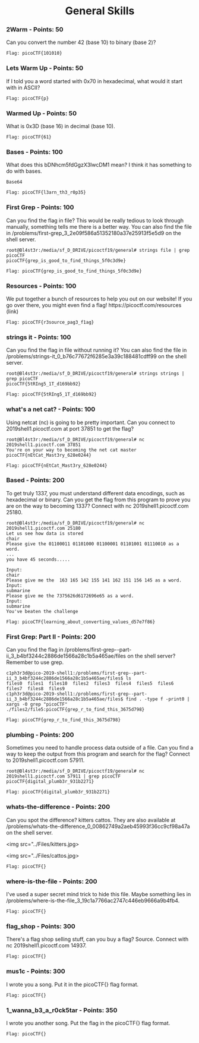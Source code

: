 <h1 align="center">General Skills</h1>


<h3>2Warm - Points: 50</h3>
Can you convert the number 42 (base 10) to binary (base 2)?

``` shell
Flag: picoCTF{101010}
```

<h3>Lets Warm Up - Points: 50</h3>
If I told you a word started with 0x70 in hexadecimal, what would it start with in ASCII? 

``` shell
Flag: picoCTF{p}
```

<h3>Warmed Up - Points: 50</h3>
What is 0x3D (base 16) in decimal (base 10). 

``` shell
Flag: picoCTF{61}
```

<h3>Bases - Points: 100</h3>
What does this bDNhcm5fdGgzX3IwcDM1 mean? I think it has something to do with bases.

``` shell
Base64

Flag: picoCTF{l3arn_th3_r0p35}
```

<h3>First Grep - Points: 100</h3>
Can you find the flag in file? This would be really tedious to look through manually, something tells me there is a better way. You can also find the file in /problems/first-grep_3_2e09f586a51352180a37e25913f5e5d9 on the shell server.

``` shell
root@Bl4st3r:/media/sf_D_DRIVE/picoctf19/general# strings file | grep picoCTF
picoCTF{grep_is_good_to_find_things_5f0c3d9e}

Flag: picoCTF{grep_is_good_to_find_things_5f0c3d9e}
```

<h3>Resources - Points: 100</h3>
We put together a bunch of resources to help you out on our website! If you go over there, you might even find a flag! https://picoctf.com/resources (link)

``` shell
Flag: picoCTF{r3source_pag3_f1ag}
```

<h3>strings it - Points: 100</h3>
Can you find the flag in file without running it? You can also find the file in /problems/strings-it_0_b76c77672f6285e3a39c188481cdff99 on the shell server.

``` shell
root@Bl4st3r:/media/sf_D_DRIVE/picoctf19/general# strings strings | grep picoCTF
picoCTF{5tRIng5_1T_d169bb92}

Flag: picoCTF{5tRIng5_1T_d169bb92}
```

<h3>what's a net cat? - Points: 100</h3>
Using netcat (nc) is going to be pretty important. Can you connect to 2019shell1.picoctf.com at port 37851 to get the flag?

``` shell
root@Bl4st3r:/media/sf_D_DRIVE/picoctf19/general# nc 2019shell1.picoctf.com 37851
You're on your way to becoming the net cat master
picoCTF{nEtCat_Mast3ry_628e0244}

Flag: picoCTF{nEtCat_Mast3ry_628e0244}
```

<h3>Based - Points: 200</h3>
To get truly 1337, you must understand different data encodings, such as hexadecimal or binary. Can you get the flag from this program to prove you are on the way to becoming 1337? Connect with nc 2019shell1.picoctf.com 25180.

``` shell
root@Bl4st3r:/media/sf_D_DRIVE/picoctf19/general# nc 2019shell1.picoctf.com 25180
Let us see how data is stored
chair
Please give the 01100011 01101000 01100001 01101001 01110010 as a word.
...
you have 45 seconds.....

Input:
chair
Please give me the  163 165 142 155 141 162 151 156 145 as a word.
Input:
submarine
Please give me the 7375626d6172696e65 as a word.
Input:
submarine
You've beaten the challenge

Flag: picoCTF{learning_about_converting_values_d57e7f86}
```

<h3>First Grep: Part II - Points: 200</h3>
Can you find the flag in /problems/first-grep--part-ii_3_b4bf3244c2886de1566a28c1b5a465ae/files on the shell server? Remember to use grep.

``` shell
c1ph3r3d@pico-2019-shell1:/problems/first-grep--part-ii_3_b4bf3244c2886de1566a28c1b5a465ae/files$ ls
files0  files1  files10  files2  files3  files4  files5  files6  files7  files8  files9
c1ph3r3d@pico-2019-shell1:/problems/first-grep--part-ii_3_b4bf3244c2886de1566a28c1b5a465ae/files$ find . -type f -print0 | xargs -0 grep "picoCTF"
./files2/file5:picoCTF{grep_r_to_find_this_3675d798}

Flag: picoCTF{grep_r_to_find_this_3675d798}
```

<h3>plumbing - Points: 200</h3>
Sometimes you need to handle process data outside of a file. Can you find a way to keep the output from this program and search for the flag? Connect to 2019shell1.picoctf.com 57911.

``` shell
root@Bl4st3r:/media/sf_D_DRIVE/picoctf19/general# nc 2019shell1.picoctf.com 57911 | grep picoCTF
picoCTF{digital_plumb3r_931b2271}

Flag: picoCTF{digital_plumb3r_931b2271}
```

<h3>whats-the-difference - Points: 200</h3>
Can you spot the difference? kitters cattos. They are also available at /problems/whats-the-difference_0_00862749a2aeb45993f36cc9cf98a47a on the shell server.

<img src="../Files/kitters.jpg></img>
          
<img src="../Files/cattos.jpg></img>        

``` shell
Flag: picoCTF{}
```

<h3>where-is-the-file - Points: 200</h3>
I've used a super secret mind trick to hide this file. Maybe something lies in /problems/where-is-the-file_3_19c1a7766ac2747c446eb9666a9b4fb4.

``` shell
Flag: picoCTF{}
```

<h3>flag_shop - Points: 300</h3>
There's a flag shop selling stuff, can you buy a flag? Source. Connect with nc 2019shell1.picoctf.com 14937.

``` shell
Flag: picoCTF{}
```

<h3>mus1c - Points: 300</h3>
I wrote you a song. Put it in the picoCTF{} flag format.

``` shell
Flag: picoCTF{}

```


<h3>1_wanna_b3_a_r0ck5tar - Points: 350</h3>
I wrote you another song. Put the flag in the picoCTF{} flag format.

``` shell
Flag: picoCTF{}

```


